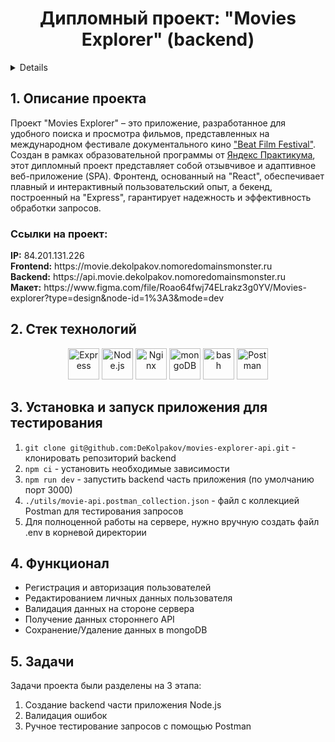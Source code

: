 <h1 align="center">Дипломный проект: "Movies Explorer" (backend)</h1>

<a name="summary">
  <details>
    <summary>Оглавление</summary>
    <ul>
      <li><a href="#description">Описание проекта</a></li>
      <li><a href="#tech">Стек технологий</a></li>
      <li><a href="#test">Установка и запуск приложения для тестирования</a></li>
      <li><a href="#function">Функционал</a></li>
      <li><a href="#tasks">Задачи</a></li>
    </ul>
  </details>
</a>

<a name="description"><h2>1. Описание проекта</h2></a>
Проект "Movies Explorer" – это приложение, разработанное для удобного поиска и просмотра фильмов, представленных на международном фестивале документального кино <a href="https://beatfilmfestival.ru/">"Beat Film Festival"</a>. Создан в рамках образовательной программы от <a href="https://practicum.yandex.ru/">Яндекс Практикума</a>, этот дипломный проект представляет собой отзывчивое и адаптивное веб-приложение (SPA). Фронтенд, основанный на "React", обеспечивает плавный и интерактивный пользовательский опыт, а бекенд, построенный на "Express", гарантирует надежность и эффективность обработки запросов.

<h3>Ссылки на проект:</h3>
<b>IP:</b> 84.201.131.226
<br>
<b>Frontend:</b> https://movie.dekolpakov.nomoredomainsmonster.ru
<br>
<b>Backend:</b> https://api.movie.dekolpakov.nomoredomainsmonster.ru
<br>
<b>Макет:</b> https://www.figma.com/file/Roao64fwj74ELrakz3g0YV/Movies-explorer?type=design&node-id=1%3A3&mode=dev

<a name="tech"><h2>2. Стек технологий</h2></a>

<div align="center">
<img width="50" src="https://user-images.githubusercontent.com/25181517/183859966-a3462d8d-1bc7-4880-b353-e2cbed900ed6.png" alt="Express" title="Express"/>

<img width="50" src="https://user-images.githubusercontent.com/25181517/183568594-85e280a7-0d7e-4d1a-9028-c8c2209e073c.png" alt="Node.js" title="Node.js"/>

<img width="50" src="https://user-images.githubusercontent.com/25181517/183345125-9a7cd2e6-6ad6-436f-8490-44c903bef84c.png" alt="Nginx" title="Nginx"/>

<img width="50" src="https://user-images.githubusercontent.com/25181517/182884177-d48a8579-2cd0-447a-b9a6-ffc7cb02560e.png" alt="mongoDB" title="mongoDB"/>

<img width="50" src="https://user-images.githubusercontent.com/25181517/192158606-7c2ef6bd-6e04-47cf-b5bc-da2797cb5bda.png" alt="bash" title="bash"/>

<img width="50" src="https://user-images.githubusercontent.com/25181517/192109061-e138ca71-337c-4019-8d42-4792fdaa7128.png" alt="Postman" title="Postman"/>
</div>

<a name="test"><h2>3. Установка и запуск приложения для тестирования</h2></a>

1. `git clone git@github.com:DeKolpakov/movies-explorer-api.git` - клонировать репозиторий backend
2. `npm ci` - установить необходимые зависимости
3. `npm run dev` - запустить backend часть приложения (по умолчанию порт 3000)
4. `./utils/movie-api.postman_collection.json` - файл с коллекцией Postman для тестирования запросов
5. Для полноценной работы на сервере, нужно вручную создать файл .env в корневой директории 

<a name="function"><h2>4. Функционал</h2></a>

- Регистрация и авторизация пользователей
- Редактированием личных данных пользователя
- Валидация данных на стороне сервера
- Получение данных стороннего API
- Сохранение/Удаление данных в mongoDB

<a name="tasks"><h2>5. Задачи</h2></a>

Задачи проекта были разделены на 3 этапа:

1. Создание backend части приложения Node.js
2. Валидация ошибок
3. Ручное тестирование запросов с помощью Postman
